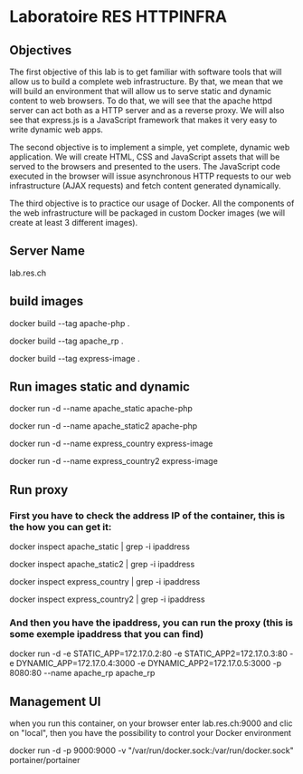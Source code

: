 # Laboratoire RES HTTPINFRA

## Objectives
The first objective of this lab is to get familiar with software tools that will allow us to build a complete web infrastructure. By that, we mean that we will build an environment that will allow us to serve static and dynamic content to web browsers. To do that, we will see that the apache httpd server can act both as a HTTP server and as a reverse proxy. We will also see that express.js is a JavaScript framework that makes it very easy to write dynamic web apps.

The second objective is to implement a simple, yet complete, dynamic web application. We will create HTML, CSS and JavaScript assets that will be served to the browsers and presented to the users. The JavaScript code executed in the browser will issue asynchronous HTTP requests to our web infrastructure (AJAX requests) and fetch content generated dynamically.

The third objective is to practice our usage of Docker. All the components of the web infrastructure will be packaged in custom Docker images (we will create at least 3 different images).

## Server Name

lab.res.ch

## build images

docker build --tag apache-php .

docker build --tag apache_rp .

docker build --tag express-image .

## Run images static and dynamic

docker run -d --name apache_static apache-php

docker run -d --name apache_static2 apache-php

docker run -d --name express_country express-image

docker run -d --name express_country2 express-image

## Run proxy

### First you have to check the address IP of the container, this is the how you can get it:

docker inspect apache_static    | grep -i ipaddress 

docker inspect apache_static2   | grep -i ipaddress 

docker inspect express_country  | grep -i ipaddress 

docker inspect express_country2 | grep -i ipaddress 

### And then you have the ipaddress, you can run the proxy (this is some exemple ipaddress that you can find)

docker run -d -e STATIC_APP=172.17.0.2:80 -e STATIC_APP2=172.17.0.3:80 -e DYNAMIC_APP=172.17.0.4:3000 -e DYNAMIC_APP2=172.17.0.5:3000 -p 8080:80 --name apache_rp  apache_rp 

## Management UI

when you run this container, on your browser enter lab.res.ch:9000 and clic on "local", then you have the possibility to control your Docker environment

docker run -d -p 9000:9000 -v "/var/run/docker.sock:/var/run/docker.sock" portainer/portainer

